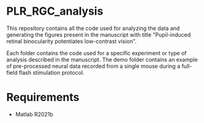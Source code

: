 # PLR_RGC_analysis

This repository contains all the code used for analyzing the data and generating the figures present in the manuscript with title 
"Pupil-induced retinal binocularity potentiates low-contrast vision".

Each folder contains the code used for a specific experiment or type of analysis described in the manuscript.
The demo folder contains an example of pre-processed neural data recorded from a single mouse during a full-field flash stimulation protocol.

# Requirements
-  Matlab R2021b 


